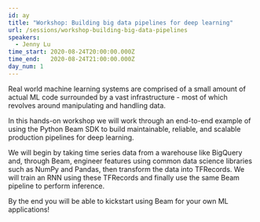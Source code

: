 ```yaml
---
id: ay
title: "Workshop: Building big data pipelines for deep learning"
url: /sessions/workshop-building-big-data-pipelines
speakers:
  - Jenny Lu
time_start: 2020-08-24T20:00:00.000Z
time_end:   2020-08-24T21:00:00.000Z
day_num: 1
---
```


Real world machine learning systems are comprised of a small amount of actual ML code surrounded by a vast infrastructure - most of which revolves around manipulating and handling data.

In this hands-on workshop we will work through an end-to-end example of using the Python Beam SDK to build maintainable, reliable, and scalable production pipelines for deep learning.

We will begin by taking time series data from a warehouse like BigQuery and, through Beam, engineer features using common data science libraries such as NumPy and Pandas, then transform the data into TFRecords. We will train an RNN using these TFRecords and finally use the same Beam pipeline to perform inference.

By the end you will be able to kickstart using Beam for your own ML applications!
